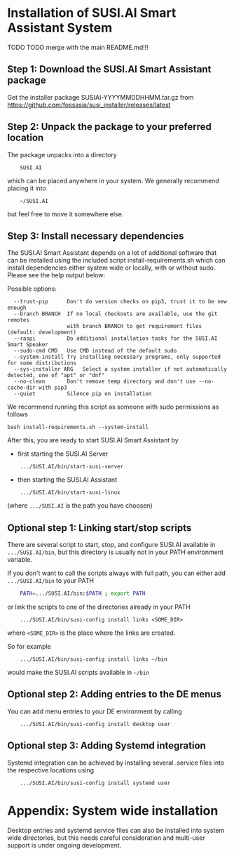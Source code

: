 Installation of SUSI.AI Smart Assistant System
==============================================

TODO TODO merge with the main README.md!!!


Step 1: Download the SUSI.AI Smart Assistant package
----------------------------------------------------

Get the installer package SUSIAI-YYYYMMDDHHMM.tar.gz from
https://github.com/fossasia/susi_installer/releases/latest


Step 2: Unpack the package to your preferred location
-----------------------------------------------------

The package unpacks into a directory
```
	SUSI.AI
```
which can be placed anywhere in your system. We generally
recommend placing it into
```
	~/SUSI.AI
```
but feel free to move it somewhere else.

Step 3: Install necessary dependencies
--------------------------------------
The SUSI.AI Smart Assistant depends on a lot of additional
software that can be installed using the included script
	install-requirements.sh
which can install dependencies either system wide or locally,
with or without sudo. Please see the help output below:

Possible options:
```
  --trust-pip      Don't do version checks on pip3, trust it to be new enough
  --branch BRANCH  If no local checkouts are available, use the git remotes
                   with branch BRANCH to get requirement files (default: development)
  --raspi          Do additional installation tasks for the SUSI.AI Smart Speaker
  --sudo-cmd CMD   Use CMD instead of the default sudo
  --system-install Try installing necessary programs, only supported for some distributions
  --sys-installer ARG   Select a system installer if not automatically detected, one of "apt" or "dnf"
  --no-clean       Don't remove temp directory and don't use --no-cache-dir with pip3
  --quiet          Silence pip on installation
```

We recommend running this script as someone with sudo permissions as follows

```
bash install-requirements.sh --system-install
```



After this, you are ready to start SUSI.AI Smart Assistant by

- first starting the SUSI.AI Server
```
	.../SUSI.AI/bin/start-susi-server
```
- then starting the SUSI.AI Assistant
```
	.../SUSI.AI/bin/start-susi-linux
```

(where `.../SUSI.AI` is the path you have choosen)



Optional step 1: Linking start/stop scripts
-------------------------------------------
There are several script to start, stop, and configure SUSI.AI
available in `.../SUSI.AI/bin`, but this directory is usually not
in your PATH environment variable.

If you don't want to call the scripts always with full path, you
can either add `.../SUSI.AI/bin` to your PATH
```bash
	PATH=.../SUSI.AI/bin:$PATH ; export PATH
```
or link the scripts to one of the directories already in your
PATH
```
	.../SUSI.AI/bin/susi-config install links <SOME_DIR>
```
where `<SOME_DIR>` is the place where the links are created.

So for example
```
	.../SUSI.AI/bin/susi-config install links ~/bin
```
would make the SUSI.AI scripts available in `~/bin`


Optional step 2: Adding entries to the DE menus
-----------------------------------------------
You can add menu entries to your DE environment by calling
```
	.../SUSI.AI/bin/susi-config install desktop user
```

Optional step 3: Adding Systemd integration
-------------------------------------------
Systemd integration can be achieved by installing several
.service files into the respective locations using
```
	.../SUSI.AI/bin/susi-config install systemd user
```



Appendix: System wide installation
==================================
Desktop entries and systemd service files can also be installed
into system wide directories, but this needs careful consideration
and multi-user support is under ongoing development.

